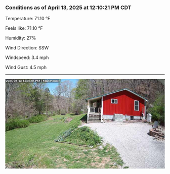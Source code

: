 ### Conditions as of April 13, 2025 at 12:10:21 PM CDT 

Temperature: 71.10 &deg;F

Feels like: 71.10 &deg;F

Humidity: 27%

Wind Direction: SSW

Windspeed: 3.4 mph

Wind Gust: 4.5 mph

---

<img src="./images/latest.jpeg"/>

